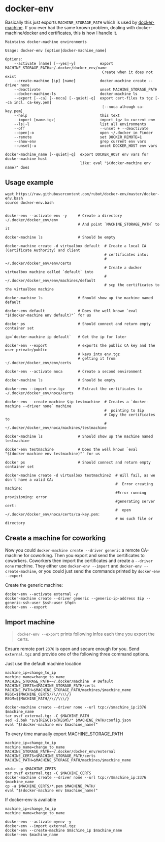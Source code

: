 # docker-env

Basically this just exports `MACHINE_STORAGE_PATH` which is used by [docker-machine](https://docs.docker.com/machine/install-machine/).
If you ever had the same known problem, dealing with docker-machine/docker and certificates, this is how I handle it.

    Maintains docker-machine environments

    Usage: docker-env [option|docker-machine_name]

    Options:
        --activate [name] [--yes|-y]           export MACHINE_STORAGE_PATH=~/.docker/docker_env/name
                                                Create when it does not exist
        --create-machine [ip] [name]           docker-machine create --driver none
        --deactivate                           unset MACHINE_STORAGE_PATH
        --docker-machine-ls                    docker-machine ls
        --export [--ca] [--noca] [--quiet|-q]  export cert-files to tgz [--ca incl. ca-key.pem]
                                                [--noca alhough ca-key.pem]
        --help                                 this text
        --import [name.tgz]                    import tgz to current env
        --ls|-l                                list all environments
        --off                                  --unset + --deactivate
        --open|-o                              open ~/.docker in Finder
        --remote                               set DOCKER_REMOTE=1
        --show-env                             grep current env vars
        --unset|-u                             unset DOCKER_HOST env vars

    docker-machine_name [--quiet|-q]  export DOCKER_HOST env vars for docker-machine host
                                      like: eval "$(docker-machine env name)" does
## Usage example

    wget https://raw.githubusercontent.com/rubot/docker-env/master/docker-env.bash
    source docker-env.bash


    docker-env --activate env -y     # Create a directory ~/.docker/docker_env/env
                                     # And point `MACHINE_STORAGE_PATH` to it

    docker-machine ls                # Should be empty

    docker-machine create -d virtualbox default  # Create a local CA (Certificate Authority) and client 
                                                 # certificates into:
                                                 #  ~/.docker/docker_env/env/certs
                                                 # Create a docker virtualbox machine called `default` into
                                                 #  ~/.docker/docker_env/env/machines/default
                                                 # scp the certificates to the virtualbox machine

    docker-machine ls                # Should show up the machine named default

    docker-env default               # Does the well known `eval "$(docker-machine env default)"` for us 

    docker ps                        # Should connect and return empty container set

    ip=`docker-machine ip default`   # Get the ip for later

    docker-env --export              # exports the public CA key and the user private/public 
                                     # keys into env.tgz
                                     # getting it from ~/.docker/docker_env/env/certs

    docker-env --activate noca       # Create a second environment
    
    docker-machine ls                # Should be empty
    
    docker-env --import env.tgz      # Extract the certificates to ~/.docker/docker_env/noca/certs
    
    docker-env --create-machine $ip testmachine  # Creates a `docker-machine --driver none` machine 
                                                 #  pointing to $ip
                                                 # Copy the certificates to
                                                 #  ~/.docker/docker_env/noca/machines/testmachine

    docker-machine ls                # Should show up the machine named testmachine

    docker-env testmachine           # Does the well known `eval "$(docker-machine env testmachine)"` for us 

    docker ps                        # Should connect and return empty container set

    docker-machine create -d virtualbox testmachine2  # Will fail, as we don´t have a valid CA:
                                                      #  Error creating machine: 
                                                      #Error running provisioning: error 
                                                      #generating server cert: 
                                                      #  open ~/.docker/docker_env/noca/certs/ca-key.pem: 
                                                      # no such file or directory

## Create a machine for coworking

Now you could `docker-machine create --driver generic` a remote CA-machine for coworking. 
Then you export and send the certificates to coworkers.
Coworkers then import the certificates and create a `--driver none` machine.
They either use `docker-env --import` and `docker-env --create-machine`, or you could 
just send the commands printed by `docker-env --export`

Create the generic machine:

    docker-env --activate external -y
    docker-machine create --driver generic --generic-ip-address $ip --generic-ssh-user $ssh-user $fqdn
    docker-env --export

## Import machine

> `docker-env --export` prints following infos each time you export the certs.

Ensure remote port `2376` is open and secure enough for you.
Send `external.tgz` and provide one of the following three command options.

Just use the default machine location

    machine_ip=change_to_ip
    machine_name=change_to_name
    MACHINE_STORAGE_PATH=~/.docker/machine  # Default
    MACHINE_CERTS=$MACHINE_STORAGE_PATH/certs
    MACHINE_PATH=$MACHINE_STORAGE_PATH/machines/$machine_name
    REGC=${MACHINE_CERTS//\//\\\/}
    REGM=${MACHINE_PATH//\//\\\/}

    docker-machine create --driver none --url tcp://$machine_ip:2376 $machine_name
    tar xvzf external.tgz -C $MACHINE_PATH
    sed -i.bak "s/${REGC}/${REGM}/" $MACHINE_PATH/config.json
    eval "$(docker-machine env $machine_name)"

To every time manually export MACHINE_STORAGE_PATH

    machine_ip=change_to_ip
    machine_name=change_to_name
    MACHINE_STORAGE_PATH=~/.docker/docker_env/external
    MACHINE_CERTS=$MACHINE_STORAGE_PATH/certs
    MACHINE_PATH=$MACHINE_STORAGE_PATH/machines/$machine_name

    mkdir -p $MACHINE_CERTS
    tar xvzf external.tgz -C $MACHINE_CERTS
    docker-machine create --driver none --url tcp://$machine_ip:2376 $machine_name
    cp -a $MACHINE_CERTS/*.pem $MACHINE_PATH/
    eval "$(docker-machine env $machine_name)"

If docker-env is available

    machine_ip=change_to_ip
    machine_name=change_to_name

    docker-env --activate myenv -y
    docker-env --import external.tgz
    docker-env --create-machine $machine_ip $machine_name
    docker-env $machine_name
